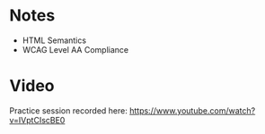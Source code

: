 # Notes

- HTML Semantics
- WCAG Level AA Compliance

# Video
Practice session recorded here: https://www.youtube.com/watch?v=IVptCIscBE0
